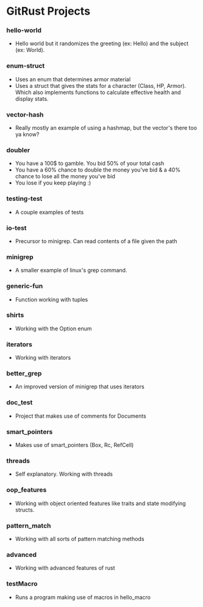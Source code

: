 # GitRust Projects

### hello-world
- Hello world but it randomizes the greeting (ex: Hello) and the subject (ex: World).

### enum-struct
- Uses an enum that determines armor material
- Uses a struct that gives the stats for a character (Class, HP, Armor). Which also implements functions to calculate effective health and display stats.

### vector-hash
- Really mostly an example of using a hashmap, but the vector's there too ya know?

### doubler
- You have a 100$ to gamble. You bid 50% of your total cash
- You have a 60% chance to double the money you've bid & a 40% chance to lose all the money you've bid
- You lose if you keep playing :)

### testing-test
- A couple examples of tests

### io-test
- Precursor to minigrep. Can read contents of a file given the path

### minigrep
- A smaller example of linux's grep command.

### generic-fun
- Function working with tuples

### shirts
- Working with the Option<T> enum

### iterators
- Working with iterators

### better_grep
- An improved version of minigrep that uses iterators

### doc_test
- Project that makes use of comments for Documents

### smart_pointers
- Makes use of smart_pointers (Box<T>, Rc<T>, RefCell<T>)
 
### threads
- Self explanatory. Working with threads

### oop_features
- Working with object oriented features like traits and state modifying structs.

### pattern_match
- Working with all sorts of pattern matching methods

### advanced
- Working with advanced features of rust

### testMacro
- Runs a program making use of macros in hello_macro